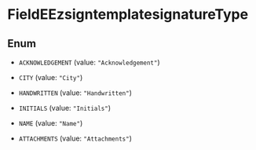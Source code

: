 

# FieldEEzsigntemplatesignatureType

## Enum


* `ACKNOWLEDGEMENT` (value: `"Acknowledgement"`)

* `CITY` (value: `"City"`)

* `HANDWRITTEN` (value: `"Handwritten"`)

* `INITIALS` (value: `"Initials"`)

* `NAME` (value: `"Name"`)

* `ATTACHMENTS` (value: `"Attachments"`)



